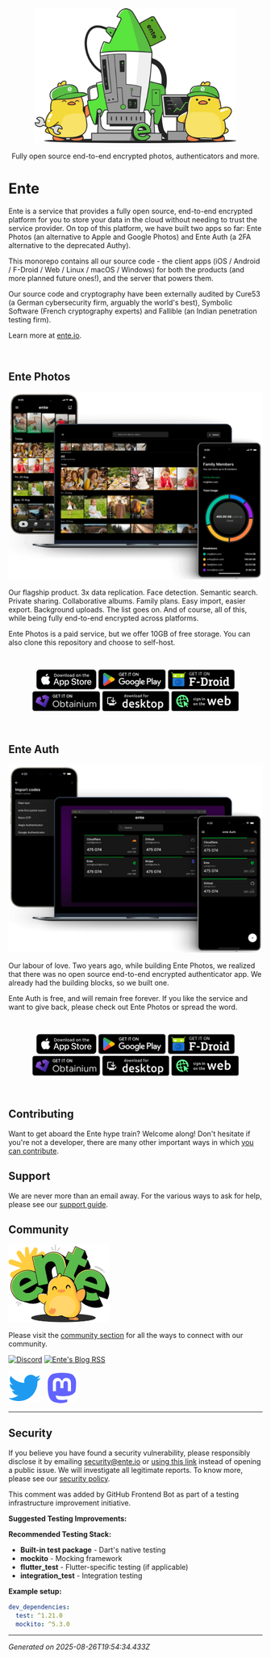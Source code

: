 <div align="center">

<img src=".github/assets/ente-rocketship.png" width="400"/>

Fully open source end-to-end encrypted photos, authenticators and more.

</div>

# Ente

Ente is a service that provides a fully open source, end-to-end encrypted
platform for you to store your data in the cloud without needing to trust the
service provider. On top of this platform, we have built two apps so far: Ente
Photos (an alternative to Apple and Google Photos) and Ente Auth (a 2FA
alternative to the deprecated Authy).

This monorepo contains all our source code - the client apps (iOS / Android /
F-Droid / Web / Linux / macOS / Windows) for both the products (and more planned
future ones!), and the server that powers them.

Our source code and cryptography have been externally audited by Cure53 (a
German cybersecurity firm, arguably the world's best), Symbolic Software (French
cryptography experts) and Fallible (an Indian penetration testing firm).

Learn more at [ente.io](https://ente.io).

<br />

## Ente Photos

![Screenshots of Ente Photos](.github/assets/photos.png)

Our flagship product. 3x data replication. Face detection. Semantic search.
Private sharing. Collaborative albums. Family plans. Easy import, easier export.
Background uploads. The list goes on. And of course, all of this, while being
fully end-to-end encrypted across platforms.

Ente Photos is a paid service, but we offer 10GB of free storage.
You can also clone this repository and choose to self-host.

<br />

<div align="center">

[<img height="40" src=".github/assets/app-store-badge.svg">](https://apps.apple.com/app/id1542026904)
[<img height="40" src=".github/assets/play-store-badge.png">](https://play.google.com/store/apps/details?id=io.ente.photos)
[<img height="40" src=".github/assets/f-droid-badge.png">](https://f-droid.org/packages/io.ente.photos.fdroid/)
[<img height="40" src=".github/assets/obtainium-badge.png">](https://apps.obtainium.imranr.dev/redirect?r=obtainium://app/%7B%22id%22%3A%22io.ente.photos.independent%22%2C%22url%22%3A%22https%3A%2F%2Fgithub.com%2Fente-io%2Fente%22%2C%22author%22%3A%22ente-io%22%2C%22name%22%3A%22Ente%20Photos%22%2C%22preferredApkIndex%22%3A0%2C%22additionalSettings%22%3A%22%7B%5C%22includePrereleases%5C%22%3Afalse%2C%5C%22fallbackToOlderReleases%5C%22%3Atrue%2C%5C%22filterReleaseTitlesByRegEx%5C%22%3A%5C%22%5C%22%2C%5C%22filterReleaseNotesByRegEx%5C%22%3A%5C%22%5C%22%2C%5C%22verifyLatestTag%5C%22%3Afalse%2C%5C%22dontSortReleasesList%5C%22%3Atrue%2C%5C%22useLatestAssetDateAsReleaseDate%5C%22%3Afalse%2C%5C%22releaseTitleAsVersion%5C%22%3Afalse%2C%5C%22trackOnly%5C%22%3Afalse%2C%5C%22versionExtractionRegEx%5C%22%3A%5C%22%5C%22%2C%5C%22matchGroupToUse%5C%22%3A%5C%22%5C%22%2C%5C%22versionDetection%5C%22%3Atrue%2C%5C%22releaseDateAsVersion%5C%22%3Afalse%2C%5C%22useVersionCodeAsOSVersion%5C%22%3Afalse%2C%5C%22apkFilterRegEx%5C%22%3A%5C%22ente-photos*%5C%22%2C%5C%22invertAPKFilter%5C%22%3Afalse%2C%5C%22autoApkFilterByArch%5C%22%3Atrue%2C%5C%22appName%5C%22%3A%5C%22%5C%22%2C%5C%22shizukuPretendToBeGooglePlay%5C%22%3Afalse%2C%5C%22allowInsecure%5C%22%3Afalse%2C%5C%22exemptFromBackgroundUpdates%5C%22%3Afalse%2C%5C%22skipUpdateNotifications%5C%22%3Afalse%2C%5C%22about%5C%22%3A%5C%22%5C%22%7D%22%2C%22overrideSource%22%3Anull%7D)
[<img height="40" src=".github/assets/desktop-badge.png">](https://ente.io/download/desktop)
[<img height="40" src=".github/assets/web-badge.svg">](https://web.ente.io)

</div>

<br />

## Ente Auth

![Screenshots of Ente Photos](.github/assets/auth.png)

Our labour of love. Two years ago, while building Ente Photos, we realized that
there was no open source end-to-end encrypted authenticator app. We already had
the building blocks, so we built one.

Ente Auth is free, and will remain free forever. If you like the service and
want to give back, please check out Ente Photos or spread the word.

<br />

<div align="center">

[<img height="40" src=".github/assets/app-store-badge.svg">](https://apps.apple.com/app/id6444121398)
[<img height="40" src=".github/assets/play-store-badge.png">](https://play.google.com/store/apps/details?id=io.ente.auth)
[<img height="40" src=".github/assets/f-droid-badge.png">](https://f-droid.org/packages/io.ente.auth/)
[<img height="40" src=".github/assets/obtainium-badge.png">](https://apps.obtainium.imranr.dev/redirect?r=obtainium://app/%7B%22id%22%3A%22io.ente.auth.independent%22%2C%22url%22%3A%22https%3A%2F%2Fgithub.com%2Fente-io%2Fente%22%2C%22author%22%3A%22ente-io%22%2C%22name%22%3A%22Ente%20Auth%22%2C%22preferredApkIndex%22%3A0%2C%22additionalSettings%22%3A%22%7B%5C%22includePrereleases%5C%22%3Afalse%2C%5C%22fallbackToOlderReleases%5C%22%3Atrue%2C%5C%22filterReleaseTitlesByRegEx%5C%22%3A%5C%22%5C%22%2C%5C%22filterReleaseNotesByRegEx%5C%22%3A%5C%22%5C%22%2C%5C%22verifyLatestTag%5C%22%3Afalse%2C%5C%22dontSortReleasesList%5C%22%3Atrue%2C%5C%22useLatestAssetDateAsReleaseDate%5C%22%3Afalse%2C%5C%22releaseTitleAsVersion%5C%22%3Afalse%2C%5C%22trackOnly%5C%22%3Afalse%2C%5C%22versionExtractionRegEx%5C%22%3A%5C%22%5C%22%2C%5C%22matchGroupToUse%5C%22%3A%5C%22%5C%22%2C%5C%22versionDetection%5C%22%3Atrue%2C%5C%22releaseDateAsVersion%5C%22%3Afalse%2C%5C%22useVersionCodeAsOSVersion%5C%22%3Afalse%2C%5C%22apkFilterRegEx%5C%22%3A%5C%22ente-auth*%5C%22%2C%5C%22invertAPKFilter%5C%22%3Afalse%2C%5C%22autoApkFilterByArch%5C%22%3Atrue%2C%5C%22appName%5C%22%3A%5C%22%5C%22%2C%5C%22shizukuPretendToBeGooglePlay%5C%22%3Afalse%2C%5C%22allowInsecure%5C%22%3Afalse%2C%5C%22exemptFromBackgroundUpdates%5C%22%3Afalse%2C%5C%22skipUpdateNotifications%5C%22%3Afalse%2C%5C%22about%5C%22%3A%5C%22%5C%22%7D%22%2C%22overrideSource%22%3Anull%7D)
[<img height="40" src=".github/assets/desktop-badge.png">](https://github.com/ente-io/ente/releases?q=tag%3Aauth-v4)
[<img height="40" src=".github/assets/web-badge.svg">](https://auth.ente.io)

</div>

<br />

## Contributing

Want to get aboard the Ente hype train? Welcome along! Don't hesitate if you're
not a developer, there are many other important ways in which [you can
contribute](CONTRIBUTING.md).

## Support

We are never more than an email away. For the various ways to ask for help,
please see our [support guide](SUPPORT.md).

## Community

<img src=".github/assets/ente-ducky.png" width=200 alt="Ente's Mascot, Ducky,
    inviting people to Ente's source code repository" />

Please visit the [community section](https://ente.io/about#community) for all the ways to
connect with our community.

[![Discord](https://img.shields.io/discord/948937918347608085?style=for-the-badge&logo=Discord&logoColor=white&label=Discord)](https://discord.gg/z2YVKkycX3)
[![Ente's Blog RSS](https://img.shields.io/badge/blog-rss-F88900?style=for-the-badge&logo=rss&logoColor=white)](https://ente.io/blog/rss.xml)

[![Twitter](.github/assets/twitter.svg)](https://twitter.com/enteio) &nbsp; [![Mastodon](.github/assets/mastodon.svg)](https://fosstodon.org/@ente)

---

## Security

If you believe you have found a security vulnerability, please responsibly
disclose it by emailing security@ente.io or [using this
link](https://github.com/ente-io/ente/security/advisories/new) instead of
opening a public issue. We will investigate all legitimate reports. To know
more, please see our [security policy](SECURITY.md).


<!-- GitHub Frontend Bot Testing Improvement Contribution -->

This comment was added by GitHub Frontend Bot as part of a testing infrastructure improvement initiative.

**Suggested Testing Improvements:**

**Recommended Testing Stack:**
- **Built-in test package** - Dart's native testing
- **mockito** - Mocking framework
- **flutter_test** - Flutter-specific testing (if applicable)
- **integration_test** - Integration testing

**Example setup:**
```yaml
dev_dependencies:
  test: ^1.21.0
  mockito: ^5.3.0
```

---
*Generated on 2025-08-26T19:54:34.433Z*
